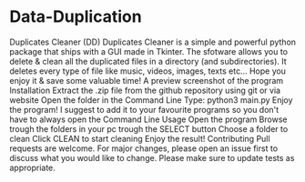 # Data-Duplication
Duplicates Cleaner (DD) Duplicates Cleaner is a simple and powerful python package that ships with a GUI made in Tkinter. The sfotware allows you to delete &amp; clean all the duplicated files in a directory (and subdirectories). It deletes every type of file like music, videos, images, texts etc... Hope you enjoy it &amp; save some valuable time!    A preview screenshot of the program  Installation Extract the .zip file from the github repository using git or via website Open the folder in the Command Line Type: python3 main.py Enjoy the program! I suggest to add it to your favourite programs so you don't have to always open the Command Line Usage Open the program Browse trough the folders in your pc trough the SELECT button Choose a folder to clean Click CLEAN to start cleaning Enjoy the result! Contributing Pull requests are welcome. For major changes, please open an issue first to discuss what you would like to change.  Please make sure to update tests as appropriate.  
